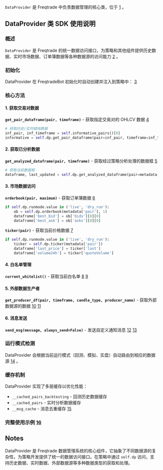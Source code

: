 `DataProvider` 是 Freqtrade 中负责数据管理的核心类，位于 [1](#0-0) 。

## DataProvider 类 SDK 使用说明

### 概述

`DataProvider` 是 Freqtrade 的统一数据访问接口，为策略和其他组件提供历史数据、实时市场数据、订单簿数据等各种数据源的访问能力 [2](#0-1) 。

### 初始化

DataProvider 在 FreqtradeBot 初始化时自动创建并注入到策略中： [3](#0-2) 

### 核心方法

#### 1. 获取交易对数据

**`get_pair_dataframe(pair, timeframe)`** - 获取指定交易对的 OHLCV 数据 [4](#0-3) 

```python
# 获取历史/实时蜡烛数据
inf_pair, inf_timeframe = self.informative_pairs()[0]
informative = self.dp.get_pair_dataframe(pair=inf_pair, timeframe=inf_timeframe)
```

#### 2. 获取已分析数据

**`get_analyzed_dataframe(pair, timeframe)`** - 获取经过策略分析处理的数据框 [5](#0-4) 

```python
# 获取当前数据框
dataframe, last_updated = self.dp.get_analyzed_dataframe(pair=metadata['pair'], timeframe=self.timeframe)
```

#### 3. 市场数据访问

**`orderbook(pair, maximum)`** - 获取订单簿数据 [6](#0-5) 

```python
if self.dp.runmode.value in ('live', 'dry_run'):
    ob = self.dp.orderbook(metadata['pair'], 1)
    dataframe['best_bid'] = ob['bids'][0][0]
    dataframe['best_ask'] = ob['asks'][0][0]
```

**`ticker(pair)`** - 获取当前价格数据 [7](#0-6) 

```python
if self.dp.runmode.value in ('live', 'dry_run'):
    ticker = self.dp.ticker(metadata['pair'])
    dataframe['last_price'] = ticker['last']
    dataframe['volume24h'] = ticker['quoteVolume']
```

#### 4. 白名单管理

**`current_whitelist()`** - 获取当前白名单 [8](#0-7) [9](#0-8) 

#### 5. 外部数据生产者

**`get_producer_df(pair, timeframe, candle_type, producer_name)`** - 获取外部数据源的数据 [10](#0-9) [11](#0-10) 

#### 6. 消息发送

**`send_msg(message, always_send=False)`** - 发送自定义通知消息 [12](#0-11) [13](#0-12) 

### 运行模式检测

DataProvider 会根据当前运行模式（回测、模拟、实盘）自动路由到相应的数据源 [14](#0-13) 。

### 缓存机制

DataProvider 实现了多层缓存以优化性能：
- `__cached_pairs_backtesting` - 回测历史数据缓存
- `__cached_pairs` - 实时分析数据缓存  
- `__msg_cache` - 消息去重缓存 [15](#0-14) 

### 完整使用示例 [16](#0-15) 

## Notes

DataProvider 是 Freqtrade 数据管理系统的核心组件，它抽象了不同数据源的复杂性，为策略开发提供了统一的数据访问接口。在策略中通过 `self.dp` 访问，支持历史数据、实时数据、外部数据源等多种数据类型的获取和处理。
